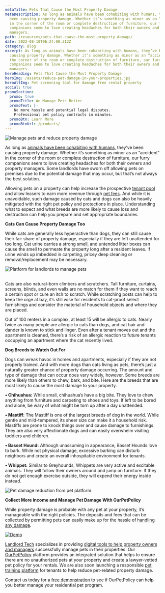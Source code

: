```yaml
---
metaTitle: Pets That Cause the Most Property Damage
metaDescription: As long as animals have been cohabiting with humans, they’ve
  been causing property damage. Whether it’s something as minor as an “accident”
  in the corner of the room or complete destruction of furniture, our furry
  companions seem to love creating headaches for both their owners and property
  managers.
path: /resources/pets-that-cause-the-most-property-damage/
date: 2022-08-10T06:24:00.312Z
category: Blog
excerpt: As long as animals have been cohabiting with humans, they’ve been
  causing property damage. Whether it’s something as minor as an “accident” in
  the corner of the room or complete destruction of furniture, our furry
  companions seem to love creating headaches for both their owners and property
  managers.
heroHeading: Pets That Cause the Most Property Damage
heroImg: /assets/reduce-pet-damage-in-your-properties.jpg
heroAltImg: Pet screening tool for damage free rental property
social: true
promoSection:
  promo: true
  promoTitle: We Manage Pets Better
  promoText: |-
    No more hassle and potential legal disputes. 
    Professional pet policy contracts in minutes.
  promoBtn: Learn More
  promoBtnUrl: /products/
---
```

![Manage pets and reduce property damage](/assets/manage-pets-and-reduce-property-damage.png "Manage Pets and Reduce Property Damage")

As long as [animals have been cohabiting with humans](https://landlordtech.com/resources/animals-in-rentals-in-2023), they’ve been causing property damage. Whether it’s something as minor as an “accident” in the corner of the room or complete destruction of furniture, our furry companions seem to love creating headaches for both their owners and property managers. Some landlords have sworn off allowing pets on premises due to the potential damage that may occur, but that’s not always the best solution.

Allowing pets on a property can help increase the prospective [tenant pool](https://landlordtech.com/resources/boost-income-and-cover-damage-expenses-with-a-pet-guarantee) and allow leasers to earn more revenue through [pet fees](https://landlordtech.com/resources/why-pet-fees-are-an-essential-landlord-strategy). And while it is unavoidable, such damage caused by cats and dogs can also be heavily mitigated with the right pet policy and protections in place. Understanding what to expect and what breeds are more likely to cause loss and destruction can help you prepare and set appropriate boundaries. 

**Cats Can Cause Property Damage Too**

While cats are generally less hyperactive than dogs, they can still cause their fair share of property damage, especially if they are left unattended for too long. Cat urine carries a strong smell, and untended litter boxes can cause the smell to permeate the property long after a resident leaves. If urine winds up imbedded in carpeting, pricey deep cleaning or removal/replacement may be necessary.

![ Platform for landlords to manage pets](/assets/platform-for-landlords-to-manage-pets-1.26.33-pm.png " Platform for Landlords to Manage Pets")

\
Cats are also natural-born climbers and scratchers. Tall furniture, curtains, screens, blinds, and even walls are no match for them if they want to reach a certain spot or cure an itch to scratch. While scratching posts can help to keep the urge at bay, it’s still wise for residents to cat-proof select furnishings and consider the material of household objects and where they are placed.

Out of 100 renters in a complex, at least 15 will be allergic to cats. Nearly twice as many people are allergic to cats than dogs, and cat hair and dander is known to stick and linger. Even after a tenant moves out and the apartment is cleaned, there’s a risk of an allergic reaction to future tenants occupying an apartment where the cat recently lived.

**Dog Breeds to Watch Out For**

Dogs can wreak havoc in homes and apartments, especially if they are not properly trained. And with more dogs than cats living as pets, there’s just a naturally greater chance of property damage occurring. The amount and type of damage that can occur does vary widely, however. Some breeds are more likely than others to chew, bark, and bite. Here are the breeds that are most likely to cause the most damage to your property.

**• Chihuahua:** While small, chihuahua’s have a big bite. They love to chew anything from furniture and carpeting to shoes and toys. If left to be bored and alone, be wary of what might be torn up after a day unattended.

**• Mastiff:** The Mastiff is one of the largest breeds of dog in the world. While gentle and mild-tempered, its sheer size can make it a household risk. Mastiffs are prone to knock things over and cause damage to furnishings. They are also very affectionate dogs and can easily overwhelm visiting toddlers and children. 

**• Basset Hound:** Although unassuming in appearance, Basset Hounds love to bark. While not physical damage, excessive barking can disturb neighbors and create an overall inhospitable environment for tenants. 

**• Whippet:** Similar to Greyhounds, Whippets are very active and excitable animals. They will follow their owners around and jump on furniture. If they do not get enough exercise outside, they will expend their energy inside instead.

![Pet damage reduction from pet platform](/assets/pet-damage-reduction-from-pet-platform.png "Pet Damage Reduction from Pet Platform")

**Collect More Income and Manage Pet Damage With OurPetPolicy**

While property damage is probable with any pet at your property, it’s manageable with the right policies. The deposits and fees that can be collected by permitting pets can easily make up for the hassle of [handling any damage](https://landlordtech.com/resources/protecting-your-rental-property-from-pet-damage).

[![Demo](/assets/solution-for-managing-pets-in-rentals.png "Demo")](https://info.ourpetpolicy.com/demo/)

[Landlord Tech](https://landlordtech.com/) specializes in providing [digital tools to help property owners and managers](https://landlordtech.com/resources/new-pet-mapping-tool-feature-added-to-pet-management-platform-ourpetpolicy) successfully manage pets in their properties. Our [OurPetPolicy](/products) platform provides an integrated solution that helps to ensure there are no unauthorized pets at your property and create a lawyer-vetted pet policy for your rentals. We are also soon launching a responsible [pet training platform](https://landlordtech.com/resources/new-pet-training-tool-feature-added-to-pet-management-platform-ourpetpolicy) for tenants to help reduce pet-related property damage.  

Contact us today for a [free demonstration](https://landlordtech.com/request-demo/) to see if OurPetPolicy can help you better manage your residential pet program.